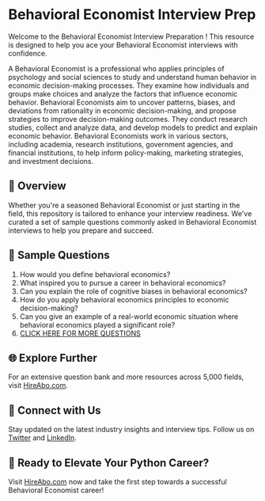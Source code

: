 # Behavioral Economist Interview Prep

Welcome to the Behavioral Economist Interview Preparation ! This resource is designed to help you ace your Behavioral Economist interviews with confidence.

A Behavioral Economist is a professional who applies principles of psychology and social sciences to study and understand human behavior in economic decision-making processes. They examine how individuals and groups make choices and analyze the factors that influence economic behavior. Behavioral Economists aim to uncover patterns, biases, and deviations from rationality in economic decision-making, and propose strategies to improve decision-making outcomes. They conduct research studies, collect and analyze data, and develop models to predict and explain economic behavior. Behavioral Economists work in various sectors, including academia, research institutions, government agencies, and financial institutions, to help inform policy-making, marketing strategies, and investment decisions.

## 🚀 Overview

Whether you're a seasoned Behavioral Economist or just starting in the field, this repository is tailored to enhance your interview readiness. We've curated a set of sample questions commonly asked in Behavioral Economist interviews to help you prepare and succeed.

## 📝 Sample Questions

1. How would you define behavioral economics?
2. What inspired you to pursue a career in behavioral economics?
3. Can you explain the role of cognitive biases in behavioral economics?
4. How do you apply behavioral economics principles to economic decision-making?
5. Can you give an example of a real-world economic situation where behavioral economics played a significant role?
6. [CLICK HERE FOR MORE QUESTIONS](https://hireabo.com/job/7_4_26/Behavioral%20Economist)

## 🌐 Explore Further

For an extensive question bank and more resources across 5,000 fields, visit [HireAbo.com](https://www.hireabo.com).

## 📱 Connect with Us

Stay updated on the latest industry insights and interview tips. Follow us on [Twitter](https://twitter.com/hireabo) and [LinkedIn](https://www.linkedin.com/in/hire-abo-3609972a8/).

## 🚀 Ready to Elevate Your Python Career?

Visit [HireAbo.com](https://www.hireabo.com) now and take the first step towards a successful Behavioral Economist career!